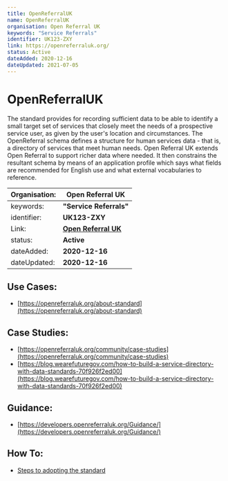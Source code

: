 ```yaml
---
title: OpenReferralUK
name: OpenReferralUK
organisation: Open Referral UK
keywords: "Service Referrals"
identifier: UK123-ZXY
link: https://openreferraluk.org/
status: Active
dateAdded: 2020-12-16
dateUpdated: 2021-07-05
---
```


# OpenReferralUK

The standard provides for recording sufficient data to be able to identify a small target set of services that closely meet the needs of a prospective service user, as given by the user's location and circumstances. The OpenReferral schema defines a structure for human services data - that is, a directory of services that meet human needs. Open Referral UK extends Open Referral to support richer data where needed. It then constrains the resultant schema by means of an application profile which says what fields are recommended for English use and what external vocabularies to reference.

| Organisation: | **Open Referral UK** |
| --- | --- |
| keywords: | **"Service Referrals"** |
| identifier: | **UK123-ZXY** |
| Link: | **[Open Referral UK](https://openreferraluk.org/)** |
| status: | **Active** |
| dateAdded: | **2020-12-16** |
| dateUpdated: | **2020-12-16** |


## Use Cases:
 - [https://openreferraluk.org/about-standard](https://openreferraluk.org/about-standard)

## Case Studies:
  - [https://openreferraluk.org/community/case-studies](https://openreferraluk.org/community/case-studies)
  - [https://blog.wearefuturegov.com/how-to-build-a-service-directory-with-data-standards-70f926f2ed00](https://blog.wearefuturegov.com/how-to-build-a-service-directory-with-data-standards-70f926f2ed00)

## Guidance:
 - [https://developers.openreferraluk.org/Guidance/](https://developers.openreferraluk.org/Guidance/)

## How To:
 - [Steps to adopting the standard](https://openreferraluk.org/how-it-works/standard-adoption-steps)
